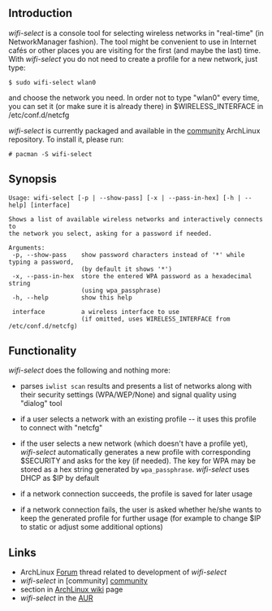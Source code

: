 ## Introduction

*wifi-select* is a console tool for selecting wireless networks in "real-time"
(in NetworkManager fashion). The tool might be convenient to use in Internet
cafés or other places you are visiting for the first (and maybe the last) time.
With *wifi-select* you do not need to create a profile for a new network, just
type:

    $ sudo wifi-select wlan0

and choose the network you need. In order not to type "wlan0" every time, you
can set it (or make sure it is already there) in $WIRELESS_INTERFACE in
/etc/conf.d/netcfg

*wifi-select* is currently packaged and available in the [community] ArchLinux
repository. To install it, please run:

    # pacman -S wifi-select

## Synopsis

    Usage: wifi-select [-p | --show-pass] [-x | --pass-in-hex] [-h | --help] [interface]

    Shows a list of available wireless networks and interactively connects to
    the network you select, asking for a password if needed.

    Arguments:
     -p, --show-pass    show password characters instead of '*' while typing a password,
                        (by default it shows '*')
     -x, --pass-in-hex  store the entered WPA password as a hexadecimal string
                        (using wpa_passphrase)
     -h, --help         show this help

     interface          a wireless interface to use
                        (if omitted, uses WIRELESS_INTERFACE from /etc/conf.d/netcfg)

## Functionality
    
*wifi-select* does the following and nothing more:

* parses `iwlist scan` results and presents a list of networks along with their
  security settings (WPA/WEP/None) and signal quality using "dialog" tool

* if a user selects a network with an existing profile -- it uses this profile to
  connect with "netcfg"

* if the user selects a new network (which doesn't have a profile yet),
  *wifi-select* automatically generates a new profile with corresponding $SECURITY
  and asks for the key (if needed). The key for WPA may be stored as a hex string
  generated by `wpa_passphrase`. *wifi-select* uses DHCP as $IP by default

* if a network connection succeeds, the profile is saved for later usage

* if a network connection fails, the user is asked whether he/she wants to keep the
  generated profile for further usage (for example to change $IP to static or
  adjust some additional options)

## Links

* ArchLinux [Forum][] thread related to development of *wifi-select*
* *wifi-select* in \[community\] [community][]
* section in [ArchLinux wiki][wiki] page
* *wifi-select* in the [AUR][]

[forum]:     https://bbs.archlinux.org/viewtopic.php?id=63973
[community]: http://www.archlinux.org/packages/community/any/wifi-select/
[wiki]:      https://wiki.archlinux.org/index.php/Netcfg#wifi-select
[aur]:       http://aur.archlinux.org/packages.php?ID=23471
